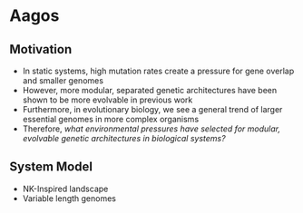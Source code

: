 # Aagos

## Motivation

* In static systems, high mutation rates create a pressure for gene overlap and smaller genomes
* However, more modular, separated genetic architectures have been shown to be more evolvable in previous work
* Furthermore, in evolutionary biology, we see a general trend of larger essential genomes in more complex organisms
* Therefore, _what environmental pressures have selected for modular, evolvable genetic architectures in biological systems?_

## System Model

* NK-Inspired landscape
* Variable length genomes
